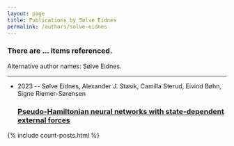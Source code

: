```yaml
---
layout: page
title: Publications by Sølve Eidnes
permalink: /authors/solve-eidnes
---
```


<h3 id="number-posts">There are ... items referenced.</h3>
<p id='info-authors'>Alternative author names: Sølve Eidnes.</p>
<hr />
<ul class="post-list">
<li><span class='post-meta'>2023 -- Sølve Eidnes, Alexander J. Stasik, Camilla Sterud, Eivind Bøhn, Signe Riemer-Sørensen</span><h3><a class='post-link' href="{{ site.baseurl }}/pseudo-hamiltonian-neural-networks-with-state-dependent-external-forces">Pseudo-Hamiltonian neural networks with state-dependent external forces</a></h3></li>

</ul>
{% include count-posts.html %}
